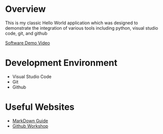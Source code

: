 # Overview

This is my classic Hello World application which was designed to demonstrate the integration of various tools including python, visual studio code, git, and github

[Software Demo Video](https://youtu.be/rUpBW4YY-g0)

# Development Environment

* Visual Studio Code
* Git
* Github

# Useful Websites

* [MarkDown Guide](https://www.markdownguide.org/cheat-sheet/)
* [Github Workshop](https://video.byui.edu/media/t/1_zyyx43ke)